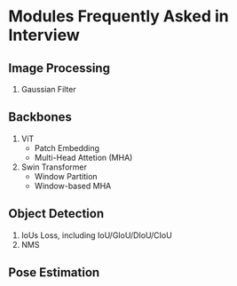 # Modules Frequently Asked in Interview

## Image Processing
1. Gaussian Filter

## Backbones
1. ViT
    + Patch Embedding
    + Multi-Head Attetion (MHA)
2. Swin Transformer
    + Window Partition
    + Window-based MHA

## Object Detection
1. IoUs Loss, including IoU/GIoU/DIoU/CIoU
2. NMS

## Pose Estimation
